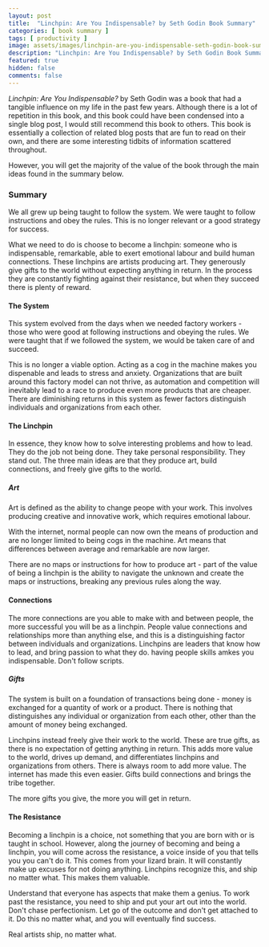 ```yaml
---
layout: post
title:  "Linchpin: Are You Indispensable? by Seth Godin Book Summary"
categories: [ book summary ]
tags: [ productivity ]
image: assets/images/linchpin-are-you-indispensable-seth-godin-book-summary.png
description: "Linchpin: Are You Indispensable? by Seth Godin Book Summary"
featured: true
hidden: false
comments: false
---
```


*Linchpin: Are You Indispensable?* by Seth Godin was a book that had a tangible influence on my life in the past few years. Although there is a lot of repetition in this book, and this book could have been condensed into a single blog post, I would still recommend this book to others. This book is essentially a collection of related blog posts that are fun to read on their own, and there are some interesting tidbits of information scattered throughout.

However, you will get the majority of the value of the book through the main ideas found in the summary below.

### Summary

We all grew up being taught to follow the system. We were taught to follow instructions and obey the rules. This is no longer relevant or a good strategy for success.

What we need to do is choose to become a linchpin: someone who is indispensable, remarkable, able to exert emotional labour and build human connections. These linchpins are artists producing art. They generously give gifts to the world without expecting anything in return. In the process they are constantly fighting against their resistance, but when they succeed there is plenty of reward.

#### The System

This system evolved from the days when we needed factory workers - those who were good at following instructions and obeying the rules. We were taught that if we followed the system, we would be taken care of and succeed.

This is no longer a viable option. Acting as a cog in the machine makes you dispenable and leads to stress and anxiety. Organizations that are built around this factory model can not thrive, as automation and competition will inevitably lead to a race to produce even more products that are cheaper. There are diminishing returns in this system as fewer factors distinguish individuals and organizations from each other.

#### The Linchpin

In essence, they know how to solve interesting problems and how to lead. They do the job not being done. They take personal responsibility. They stand out. The three main ideas are that they produce art, build connections, and freely give gifts to the world.

##### Art

Art is defined as the ability to change peope with your work. This involves producing creative and innovative work, which requires emotional labour.

With the internet, normal people can now own the means of production and are no longer limited to being cogs in the machine. Art means that differences between average and remarkable are now larger.

There are no maps or instructions for how to produce art - part of the value of being a linchpin is the ability to navigate the unknown and create the maps or instructions, breaking any previous rules along the way.

#### Connections

The more connections are you able to make with and between people, the more successful you will be as a linchpin. People value connections and relationships more than anything else, and this is a distinguishing factor between individuals and organizations. Linchpins are leaders that know how to lead, and bring passion to what they do. having people skills amkes you indispensable. Don't follow scripts.

##### Gifts

The system is built on a foundation of transactions being done - money is exchanged for a quantity of work or a product. There is nothing that distinguishes any individual or organization from each other, other than the amount of money being exchanged.

Linchpins instead freely give their work to the world. These are true gifts, as there is no expectation of getting anything in return. This adds more value to the world, drives up demand, and differentiates linchpins and organizations from others. There is always room to add more value. The internet has made this even easier. Gifts build connections and brings the tribe together.

The more gifts you give, the more you will get in return.

#### The Resistance

Becoming a linchpin is a choice, not something that you are born with or is taught in school. However, along the journey of becoming and being a linchpin, you will come across the resistance, a voice inside of you that tells you you can't do it. This comes from your lizard brain. It will constantly make up excuses for not doing anything. Linchpins recognize this, and ship no matter what. This makes them valuable.

Understand that everyone has aspects that make them a genius. To work past the resistance, you need to ship and put your art out into the world. Don't chase perfectionism. Let go of the outcome and don't get attached to it. Do this no matter what, and you will eventually find success.

Real artists ship, no matter what.

